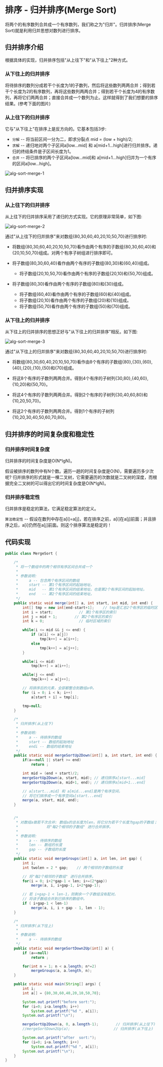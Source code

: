 # 排序 - 归并排序(Merge Sort)

将两个的有序数列合并成一个有序数列，我们称之为"归并"。归并排序(Merge Sort)就是利用归并思想对数列进行排序。

## 归并排序介绍

根据具体的实现，归并排序包括"从上往下"和"从下往上"2种方式。

### 从下往上的归并排序

将待排序的数列分成若干个长度为1的子数列，然后将这些数列两两合并；得到若干个长度为2的有序数列，再将这些数列两两合并；得到若干个长度为4的有序数列，再将它们两两合并；直接合并成一个数列为止。这样就得到了我们想要的排序结果。(参考下面的图片)

### 从上往下的归并排序

它与"从下往上"在排序上是反方向的。它基本包括3步:

- `分解` -- 将当前区间一分为二，即求分裂点 mid = (low + high)/2;
- `求解` -- 递归地对两个子区间a[low...mid] 和 a[mid+1...high]进行归并排序。递归的终结条件是子区间长度为1。
- `合并` -- 将已排序的两个子区间a[low...mid]和 a[mid+1...high]归并为一个有序的区间a[low...high]。

![alg-sort-merge-1](Images/alg-sort-merge-1.jpg)



## 归并排序实现

### 从上往下的归并排序

从上往下的归并排序采用了递归的方式实现。它的原理非常简单，如下图:

![alg-sort-merge-2](Images/alg-sort-merge-2.jpg)



通过"从上往下的归并排序"来对数组{80,30,60,40,20,10,50,70}进行排序时:

- 将数组{80,30,60,40,20,10,50,70}看作由两个有序的子数组{80,30,60,40}和{20,10,50,70}组成。对两个有序子树组进行排序即可。



- 将子数组{80,30,60,40}看作由两个有序的子数组{80,30}和{60,40}组成。

  - 将子数组{20,10,50,70}看作由两个有序的子数组{20,10}和{50,70}组成。

  

- 将子数组{80,30}看作由两个有序的子数组{80}和{30}组成。

  - 将子数组{60,40}看作由两个有序的子数组{60}和{40}组成。
  - 将子数组{20,10}看作由两个有序的子数组{20}和{10}组成。
  - 将子数组{50,70}看作由两个有序的子数组{50}和{70}组成。

### 从下往上的归并排序

从下往上的归并排序的思想正好与"从下往上的归并排序"相反。如下图:

![alg-sort-merge-3](Images/alg-sort-merge-3.jpg)



通过"从下往上的归并排序"来对数组{80,30,60,40,20,10,50,70}进行排序时:

- 将数组{80,30,60,40,20,10,50,70}看作由8个有序的子数组{80},{30},{60},{40},{20},{10},{50}和{70}组成。



- 将这8个有序的子数列两两合并。得到4个有序的子树列{30,80},{40,60},{10,20}和{50,70}。



- 将这4个有序的子数列两两合并。得到2个有序的子树列{30,40,60,80}和{10,20,50,70}。



- 将这2个有序的子数列两两合并。得到1个有序的子树列{10,20,30,40,50,60,70,80}。

## 归并排序的时间复杂度和稳定性

### 归并排序时间复杂度

归并排序的时间复杂度是O(N*lgN)。

假设被排序的数列中有N个数。遍历一趟的时间复杂度是O(N)，需要遍历多少次呢? 归并排序的形式就是一棵二叉树，它需要遍历的次数就是二叉树的深度，而根据完全二叉树的可以得出它的时间复杂度是O(N*lgN)。

### 归并排序稳定性

归并排序是稳定的算法，它满足稳定算法的定义。

`算法稳定性` -- 假设在数列中存在a[i]=a[j]，若在排序之前，a[i]在a[j]前面；并且排序之后，a[i]仍然在a[j]前面。则这个排序算法是稳定的！

## 代码实现

```java
public class MergeSort {

    /*
     * 将一个数组中的两个相邻有序区间合并成一个
     *
     * 参数说明: 
     *     a -- 包含两个有序区间的数组
     *     start -- 第1个有序区间的起始地址。
     *     mid   -- 第1个有序区间的结束地址。也是第2个有序区间的起始地址。
     *     end   -- 第2个有序区间的结束地址。
     */
    public static void merge(int[] a, int start, int mid, int end) {
        int[] tmp = new int[end-start+1];    // tmp是汇总2个有序区的临时区域
        int i = start;            // 第1个有序区的索引
        int j = mid + 1;        // 第2个有序区的索引
        int k = 0;                // 临时区域的索引

        while(i <= mid && j <= end) {
            if (a[i] <= a[j])
                tmp[k++] = a[i++];
            else
                tmp[k++] = a[j++];
        }

        while(i <= mid)
            tmp[k++] = a[i++];

        while(j <= end)
            tmp[k++] = a[j++];

        // 将排序后的元素，全部都整合到数组a中。
        for (i = 0; i < k; i++)
            a[start + i] = tmp[i];

        tmp=null;
    }

    /*
     * 归并排序(从上往下)
     *
     * 参数说明: 
     *     a -- 待排序的数组
     *     start -- 数组的起始地址
     *     endi -- 数组的结束地址
     */
    public static void mergeSortUp2Down(int[] a, int start, int end) {
        if(a==null || start >= end)
            return ;

        int mid = (end + start)/2;
        mergeSortUp2Down(a, start, mid); // 递归排序a[start...mid]
        mergeSortUp2Down(a, mid+1, end); // 递归排序a[mid+1...end]

        // a[start...mid] 和 a[mid...end]是两个有序空间，
        // 将它们排序成一个有序空间a[start...end]
        merge(a, start, mid, end);
    }


    /*
     * 对数组a做若干次合并: 数组a的总长度为len，将它分为若干个长度为gap的子数组；
     *             将"每2个相邻的子数组" 进行合并排序。
     *
     * 参数说明: 
     *     a -- 待排序的数组
     *     len -- 数组的长度
     *     gap -- 子数组的长度
     */
    public static void mergeGroups(int[] a, int len, int gap) {
        int i;
        int twolen = 2 * gap;    // 两个相邻的子数组的长度

        // 将"每2个相邻的子数组" 进行合并排序。
        for(i = 0; i+2*gap-1 < len; i+=(2*gap))
            merge(a, i, i+gap-1, i+2*gap-1);

        // 若 i+gap-1 < len-1，则剩余一个子数组没有配对。
        // 将该子数组合并到已排序的数组中。
        if ( i+gap-1 < len-1)
            merge(a, i, i + gap - 1, len - 1);
    }

    /*
     * 归并排序(从下往上)
     *
     * 参数说明: 
     *     a -- 待排序的数组
     */
    public static void mergeSortDown2Up(int[] a) {
        if (a==null)
            return ;

        for(int n = 1; n < a.length; n*=2)
            mergeGroups(a, a.length, n);
    }

    public static void main(String[] args) {
        int i;
        int a[] = {80,30,60,40,20,10,50,70};

        System.out.printf("before sort:");
        for (i=0; i<a.length; i++)
            System.out.printf("%d ", a[i]);
        System.out.printf("\n");

        mergeSortUp2Down(a, 0, a.length-1);        // 归并排序(从上往下)
        //mergeSortDown2Up(a);                    // 归并排序(从下往上)

        System.out.printf("after  sort:");
        for (i=0; i<a.length; i++)
            System.out.printf("%d ", a[i]);
        System.out.printf("\n");
    }
}
  
```























